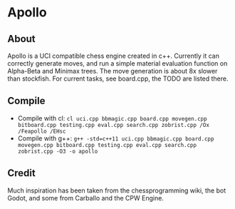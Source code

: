 # Apollo

## About
Apollo is a UCI compatible chess engine created in c++.
Currently it can correctly generate moves, and run a simple material evaluation function on Alpha-Beta and Minimax trees.
The move generation is about 8x slower than stockfish.
For current tasks, see board.cpp, the TODO are listed there.

## Compile
  - Compile with cl: `cl uci.cpp bbmagic.cpp board.cpp movegen.cpp bitboard.cpp testing.cpp eval.cpp search.cpp zobrist.cpp /Ox /Feapollo /EHsc`
  - Compile with g++: `g++ -std=c++11 uci.cpp bbmagic.cpp board.cpp movegen.cpp bitboard.cpp testing.cpp eval.cpp search.cpp zobrist.cpp -O3 -o apollo`

## Credit
Much inspiration has been taken from the chessprogramming wiki, the bot Godot, and some from Carballo and the CPW Engine.